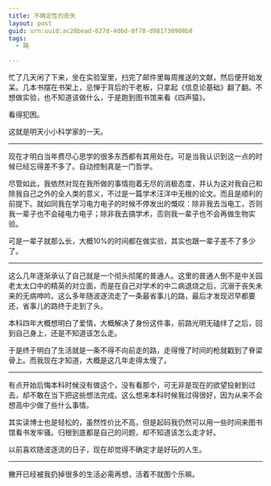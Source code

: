 ```yaml
---
title: 不确定性的丧失
layout: post
guid: urn:uuid:ac28bead-627d-4d6d-8f78-d981730908b8
tags:
  - 路
  
---
```


忙了几天闲了下来，坐在实验室里，扫完了邮件里每周推送的文献，然后便开始发呆。几本书摆在书架上，忌惮于背后的干老板，只拿起《信息论基础》翻了翻。不想做实验，也不知道该做什么，于是跑到图书馆来看《四声猿》。

看得犯困。

这就是明天小小科学家的一天。

---

现在才明白当年费尽心思学的很多东西都有其用处在。可是当我认识到这一点的时候已经忘得差不多了。自动控制真是一门哲学。

尽管如此，我依然对现在我所做的事情抱着无尽的消极态度，并认为这对我自己和除我自己之外的全人类的意义，不过是一篇学术汪洋中无根的论文。而且是顺利的前提下。就如同我在学习电力电子的时候不停发出的慨叹：除非我去当电工，否则我一辈子也不会碰电力电子；除非我去搞学术，否则我一辈子也不会再做生物实验。

可是一辈子就那么长，大概10%的时间都在做实验，其实也跟一辈子差不了多少了。

---

这么几年逐渐承认了自己就是一个彻头彻尾的普通人。这里的普通人倒不是中关园老太太口中的精英的对立面，而是在自己对学术的中二病退烧之后，沉溺于丧失未来的无病呻吟。这么多年随波逐流走了一条最省事儿的路，最后才发现迟早都要还，省事儿的路终于走到了头。

本科四年大概想明白了爱情，大概解决了身份这件事，前路光明无磕绊了之后，回到自己身上，还是不知道该怎么走。

于是终于明白了生活就是一条不得不向前走的路，走得慢了时间的枪就戳到了脊梁骨上。而我现在才知道，大概是这几年走得太慢了。

---

有点开始后悔本科时候没有做这个，没有看那个，可无非是现在的欲望投射到过去，却不敢在当下把这些想法完成。这么想来本科时候我过得很好，因为从来不会想高中少做了些什么事情。

其实读博士也是轻松的，虽然性价比不高，但是起码我仍然可以用一些时间来图书馆看书发牢骚。归根到底都是自己的问题，却不知道该怎么走才好。

以前喜欢随波逐流的日子，现在却觉得不确定才是好玩的人生。

---

撇开已经被我扔掉很多的生活必需再想，活着不就图个乐嘛。